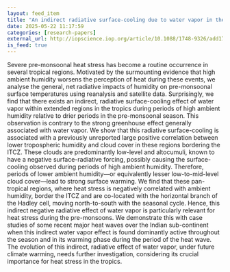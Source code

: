 ```yaml
---
layout: feed_item
title: "An indirect radiative surface-cooling due to water vapor in the tropics and its implications for pre-monsoonal heat stress"
date: 2025-05-22 11:17:59
categories: [research-papers]
external_url: http://iopscience.iop.org/article/10.1088/1748-9326/add174
is_feed: true
---
```


Severe pre-monsoonal heat stress has become a routine occurrence in several tropical regions. Motivated by the surmounting evidence that high ambient humidity worsens the perception of heat during these events, we analyse the general, net radiative impacts of humidity on pre-monsoonal surface temperatures using reanalysis and satellite data. Surprisingly, we find that there exists an indirect, radiative surface-cooling effect of water vapor within extended regions in the tropics during periods of high ambient humidity relative to drier periods in the pre-monsoonal season. This observation is contrary to the strong greenhouse effect generally associated with water vapor. We show that this radiative surface-cooling is associated with a previously unreported large positive correlation between lower tropospheric humidity and cloud cover in these regions bordering the ITCZ. These clouds are predominantly low-level and altocumuli, known to have a negative surface-radiative forcing, possibly causing the surface-cooling observed during periods of high ambient humidity. Therefore, periods of lower ambient humidity—or equivalently lesser low-to-mid-level cloud cover—lead to strong surface warming. We find that these pan-tropical regions, where heat stress is negatively correlated with ambient humidity, border the ITCZ and are co-located with the horizontal branch of the Hadley cell, moving north-to-south with the seasonal cycle. Hence, this indirect negative radiative effect of water vapor is particularly relevant for heat stress during the pre-monsoons. We demonstrate this with case studies of some recent major heat waves over the Indian sub-continent when this indirect water vapor effect is found dominantly active throughout the season and in its warming phase during the period of the heat wave. The evolution of this indirect, radiative effect of water vapor, under future climate warming, needs further investigation, considering its crucial importance for heat stress in the tropics.
